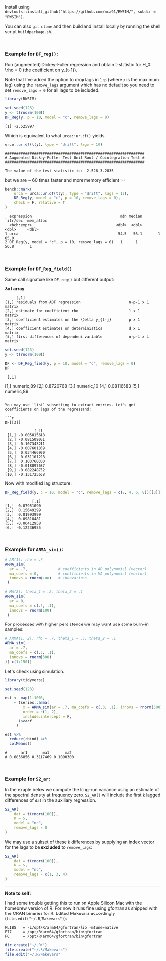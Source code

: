 Install using `devtools::install_github("https://github.com/mca91/RWSIM/", subdir = "RWSIM")`.

You can also `git clone` and then build and install locally by running the shell script `buildpackage.sh`.

<br>

### Example for `DF_reg()`:

Run (augmented) Dickey-Fuller regression and obtain t-statistic for H_0: \rho = 0 (the coefficient on y_{t-1}). 

Note that I've added the option to drop lags in `1:p` (where `p` is the maximum lag) using the `remove_lags` argument which has no default so you need to set `remove_lags = 0` for all lags to be included.

```r
library(RWSIM)

set.seed(123)
y <- t(rnorm(100))
DF_Reg(y, p = 10, model = "c", remove_lags = 0)
```

```
[1] -2.525997
```

Which is equivalent to what `urca::ur.df()` yields

```r
urca::ur.df(t(y), type = "drift", lags = 10)
```

```
############################################################### 
# Augmented Dickey-Fuller Test Unit Root / Cointegration Test # 
############################################################### 

The value of the test statistic is: -2.526 3.2035 
```

but we are ~ 60 times faster and more memory efficient :-)

```r
bench::mark(
    urca = urca::ur.df(t(y), type = "drift", lags = 10),
    DF_Reg(y, model = "c", p = 10, remove_lags = 0),
    check = F, relative = T
)
```

```
  expression                                        min median `itr/sec` mem_alloc 
  <bch:expr>                                      <dbl>  <dbl>     <dbl>     <dbl>    
1 urca                                             54.5   56.1       1        65.0 
2 DF_Reg(y, model = "c", p = 10, remove_lags = 0)   1      1        56.8       1 
```


<br>

### Example for `DF_Reg_field()`

Same call signature like `DF_reg()` but different output:

**3x1 array**

```
     [,1]      
[1,] residuals from ADF regression                      n-p-1 x 1  matrix
[2,] estimate for coefficient rho                       1 x 1      matrix
[3,] coefficient estimates on the \Delta y_{t-j}        p x 1      matrix
[4,] coefficient estimates on deterministics            d x 1      matrix
[5,] first differences of dependent variable            n-p-1 x 1  matrix
```

```r
set.seed(123)
y <- t(rnorm(100))

DF <- DF_Reg_field(y, p = 10, model = "c", remove_lags = 0) 
DF
```


     [,1]      
[1,] numeric,89
[2,] 0.8720768 
[3,] numeric,10
[4,] 0.08116683
[5,] numeric,89
```

You may use `list` subsetting to extract entries. Let's get coefficients on lags of the regressand:

```r
DF[[3]]
```

```
             [,1]
 [1,] -0.005815618
 [2,] -0.081509051
 [3,]  0.107343211
 [4,] -0.007601859
 [5,]  0.034466930
 [6,]  0.031101228
 [7,]  0.103760300
 [8,] -0.018097687
 [9,] -0.082248752
[10,] -0.131725638
```

Now with modified lag structure:

```r
DF_Reg_field(y, p = 10, model = "c", remove_lags = c(2, 4, 6, 8))[[3]]
```

```
            [,1]
[1,]  0.07951090
[2,]  0.15649299
[3,]  0.01993999
[4,]  0.09818481
[5,] -0.06412958
[6,] -0.12236955
```

<br>

### Example for `ARMA_sim()`:

```r
# AR(1): rho = .7
ARMA_sim(
  ar = .7,              # coefficients in AR polynomial (vector)
  ma_coefs = 0,         # coefficients in MA polynomial (vector)
  innovs = rnorm(100)   # innovations
 )
  
# MA(2): theta_1 = .2, theta_2 = .1
ARMA_sim(
  ar = 0,              
  ma_coefs = c(.2, .1),        
  innovs = rnorm(100)   
 )
```

For processes with higher persistence we may want use some burn-in samples:

```r
# ARMA(1, 2): rho = .7, theta_1 = .3, theta_2 = .1
ARMA_sim(
  ar = .7, 
  ma_coefs = c(.3, .1), 
  innovs = rnorm(300)
)[-c(1:150)]
```

Let's check using simulation.

```r
library(tidyverse)

set.seed(123)

est <- map(1:1000,
    ~ tseries::arma(
        x = ARMA_sim(ar = .7, ma_coefs = c(.3, .1), innovs = rnorm(300))[-c(1:150)], 
        order = c(1, 2), 
        include.intercept = F, 
      )$coef
     )

est %>% 
  reduce(rbind) %>% 
  colMeans()
```

```
#      ar1       ma1       ma2 
# 0.6836856 0.3117469 0.1090300  
```

<br>

### Example for `S2_ar`:

In the exaple below we compute the long-run variance using an estimate of the spectral density at frequency zero. `S2_AR()` will include the first `k` lagged differences of `dat` in the auxiliary regression.

```r
S2_AR(
    dat = t(rnorm(100)),
    k = 5,
    model = "nc",
    remove_lags = 0
)
```

We may use a subset of these `k` differences by supplying an index vector for the lags to be **excluded** to `remove_lags`:

```r
S2_AR(
    dat = t(rnorm(100)),
    k = 5,
    model = "nc",
    remove_lags = c(1, 3, 4)
)
```

---

**Note to self:**

I had some trouble getting this to run on Apple Silicon Mac with the homebrew version of R. For now it runs fine using gfortran as shipped with the CRAN binaries for R. Edited Makevars accordingly (`file.edit("~/.R/Makevars")`):

```
FLIBS   = -L/opt/R/arm64/gfortran/lib -mtune=native
F77     = /opt/R/arm64/gfortran/bin/gfortran
FC      = /opt/R/arm64/gfortran/bin/gfortran
```

```r
dir.create("~/.R/")
file.create("~/.R/Makevars")
file.edit("~/.R/Makevars"
```
